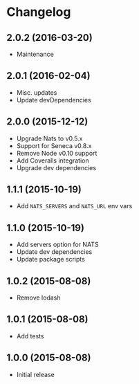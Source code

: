 # Changelog

## 2.0.2 (2016-03-20)

- Maintenance

## 2.0.1 (2016-02-04)

- Misc. updates
- Update devDependencies

## 2.0.0 (2015-12-12)

- Upgrade Nats to v0.5.x 
- Support for Seneca v0.8.x
- Remove Node v0.10 support
- Add Coveralls integration
- Upgrade dev dependencies

## 1.1.1 (2015-10-19)

- Add `NATS_SERVERS` and `NATS_URL` env vars

## 1.1.0 (2015-10-19)

- Add servers option for NATS
- Update dev dependencies
- Update package scripts

## 1.0.2 (2015-08-08)

- Remove lodash

## 1.0.1 (2015-08-08)

- Add tests

## 1.0.0 (2015-08-08)

- Initial release